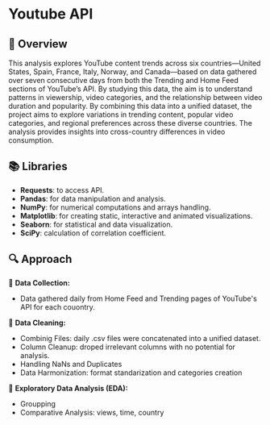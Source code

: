 # Youtube API

## 🔗 Overview
This analysis explores YouTube content trends across six countries—United States, Spain, France, Italy, Norway, and Canada—based on data gathered over seven consecutive days from both the Trending and Home Feed sections of YouTube’s API. By studying this data, the aim is to understand patterns in viewership, video categories, and the relationship between video duration and popularity.
By combining this data into a unified dataset, the project aims to explore variations in trending content, popular video categories, and regional preferences across these diverse countries. The analysis provides insights into cross-country differences in video consumption.

## 📚 Libraries
- **Requests**: to access API.
- **Pandas**: for data manipulation and analysis.
- **NumPy**: for numerical computations and arrays handling.
- **Matplotlib**: for creating static, interactive and animated visualizations.
- **Seaborn**: for statistical and data visualization.
- **SciPy**: calculation of correlation coefficient.

## 🔍 Approach
📶 **Data Collection:** 
 - Data gathered daily from Home Feed and Trending pages of YouTube's API for each couontry.

🚮 **Data Cleaning:**
 - Combinig Files: daily .csv files were concatenated into a unified dataset.
 - Column Cleanup: droped irrelevant columns with no potential for analysis.
 - Handling NaNs and Duplicates
 - Data Harmonization: format standarization and categories creation

🔬 **Exploratory Data Analysis (EDA):**
 - Groupping
 - Comparative Analysis: views, time, country

